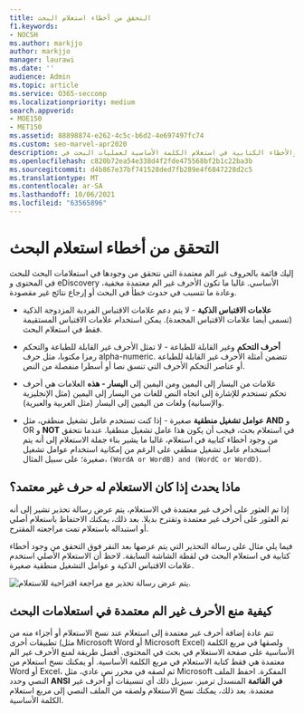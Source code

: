 ```yaml
---
title: التحقق من أخطاء استعلام البحث
f1.keywords:
- NOCSH
ms.author: markjjo
author: markjjo
manager: laurawi
ms.date: ''
audience: Admin
ms.topic: article
ms.service: O365-seccomp
ms.localizationpriority: medium
search.appverid:
- MOE150
- MET150
ms.assetid: 88898874-e262-4c5c-b6d2-4e697497fc74
ms.custom: seo-marvel-apr2020
description: تعرف على كيفية الكشف عن الأخطاء والأخطاء الكتابية في استعلام الكلمة الأساسية لعمليات البحث في eDiscovery قبل تشغيل البحث.
ms.openlocfilehash: c820b72ea54e338d4f2fde475568bf2b1c22ba3b
ms.sourcegitcommit: d4b867e37bf741528ded7fb289e4f6847228d2c5
ms.translationtype: MT
ms.contentlocale: ar-SA
ms.lasthandoff: 10/06/2021
ms.locfileid: "63565896"
---
```

# <a name="check-your-search-query-for-errors"></a>التحقق من أخطاء استعلام البحث
  
إليك قائمة بالحروف غير الم معتمدة التي نتحقق من وجودها في استعلامات البحث للبحث في المحتوى و eDiscovery الأساسي. غالبا ما تكون الأحرف غير الم معتمدة مخفية، وعادة ما تتسبب في حدوث خطأ في البحث أو إرجاع نتائج غير مقصودة.
  
- **علامات الاقتباس الذكية** - لا يتم دعم علامات الاقتباس الفردية المزدوجة الذكية (تسمى أيضا علامات الاقتباس المجعدة). يمكن استخدام علامات الاقتباس المستقيمة فقط في استعلام البحث. 

- **أحرف التحكم** وغير القابلة للطباعة - لا تمثل الأحرف غير القابلة للطباعة والتحكم رمزا مكتوبا، مثل حرف alpha-numeric. تتضمن أمثلة الأحرف غير القابلة للطباعة أو عناصر التحكم الأحرف التي تنسق نصا أو أسطرا منفصلة من النص. 

- علامات من اليسار إلى اليمين ومن اليمين إلى **اليسار - هذه** العلامات هي أحرف تحكم تستخدم للإشارة إلى اتجاه النص للغات من اليسار إلى اليمين (مثل الإنجليزية والإسبانية) ولغات من اليمين إلى اليسار (مثل العربية والعبرية).

- **عوامل تشغيل منطقية** صغيرة - إذا كنت تستخدم عامل تشغيل منطقي، مثل **AND** و OR و **NOT** في استعلام بحث، فيجب أن يكون هذا عامل تشغيل منطقيا.  عندما نتحقق من وجود أخطاء كتابية في استعلام، غالبا ما يشير بناء جملة الاستعلام إلى أنه يتم استخدام عامل تشغيل منطقي على الرغم من إمكانية استخدام عوامل تشغيل صغيرة؛ على سبيل المثال،  `(WordA or WordB) and (WordC or WordD)`.

## <a name="what-happens-if-a-query-has-an-unsupported-character"></a>ماذا يحدث إذا كان الاستعلام له حرف غير معتمد؟

إذا تم العثور على أحرف غير معتمدة في الاستعلام، يتم عرض رسالة تحذير تشير إلى أنه تم العثور على أحرف غير معتمدة وتقترح بديلا. بعد ذلك، يمكنك الاحتفاظ باستعلام أصلي أو استبداله باستعلام تمت مراجعته المقترح.

فيما يلي مثال على رسالة التحذير التي يتم عرضها بعد النقر فوق التحقق من وجود  أخطاء كتابية في استعلام البحث في لقطة الشاشة السابقة. لاحظ أن الاستعلام الأصلي استخدم علامات الاقتباس الذكية و عوامل التشغيل منطقية صغيرة.
  
![يتم عرض رسالة تحذير مع مراجعة اقتراحية للاستعلام.](../media/23214b30-8e52-412c-bd80-63fb1b3ed52d.png)
  
## <a name="how-to-prevent-unsupported-characters-in-your-search-queries"></a>كيفية منع الأحرف غير الم معتمدة في استعلامات البحث

تتم عادة إضافة أحرف غير معتمدة إلى استعلام عند نسخ الاستعلام أو أجزاء منه من تطبيقات أخرى (مثل Microsoft Word أو Microsoft Excel) ولصقها في مربع الكلمة الأساسية على صفحة الاستعلام في بحث في المحتوى. أفضل طريقة لمنع الأحرف غير الم معتمدة هي فقط كتابة الاستعلام في مربع الكلمة الأساسية. أو يمكنك نسخ استعلام من Word أو Excel، ثم لصقه في محرر نص عادي، مثل Microsoft المفكرة. احفظ الملف النصي وحدد **ANSI** **في القائمة** المنسدل ترميز. سيزيل ذلك أي تنسيقات أو أحرف غير معتمدة. بعد ذلك، يمكنك نسخ الاستعلام ولصقه من الملف النصي إلى مربع استعلام الكلمة الأساسية.

